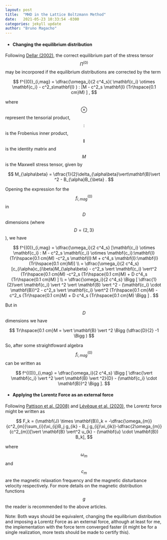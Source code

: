 ```yaml
---
layout: post
title:  "MHD in the Lattice Boltzmann Method"
date:   2021-05-23 10:33:54 -0300
categories: jekyll update
author: "Bruno Magacho"
---
```


* #### **Changing the equilibrium distribution**

Following [Dellar (2002)](https://doi.org/10.1006/jcph.2002.7044), the correct equilibrium part of the stress tensor $$\Pi^{(0)}$$ may be incorpored if the equilibrium distributions are corrected by the term 

$$
	f^{(0)}_{i,mag} = \dfrac{\omega_i}{2 c^4_s}( \mathbf{c_i} \otimes \mathbf{c_i} - c^2_s\mathbf{I} ) : [M - c^2_s \mathbf{I} (Tr\hspace{0.1 cm}M) ] ,
$$

where $$\otimes$$ represent the tensorial product, $$:$$ is the Frobenius inner product, $$\mathbf{I}$$ is the identity matrix and $$M$$ is the Maxwell stress tensor, given by

$$
	M_{\alpha\beta} = \dfrac{1}{2}\delta_{\alpha\beta}\vert\mathbf{B}\vert ^2 - B_{\alpha}B_{\beta} .
$$

Opening the expression for the $$f^{(0)}_{i,mag}$$ in $$D$$ dimensions (where $$D = \{2,3\}$$), we have

$$
	f^{(0)}_{i,mag} = \dfrac{\omega_i}{2 c^4_s} [\mathbf{c_i} \otimes \mathbf{c_i} : M - c^2_s \mathbf{c_i} \otimes \mathbf{c_i}:\mathbf{I} (Tr\hspace{0.1 cm}M) -c^2_s \mathbf{I}:M + c^4_s \mathbf{I}:\mathbf{I}(Tr\hspace{0.1 cm}M)] \\
	= \dfrac{\omega_i}{2 c^4_s} [c_{i\alpha}c_{i\beta}M_{\alpha\beta} - c^2_s \vert \mathbf{c_i} \vert^2 (Tr\hspace{0.1 cm}M) -c^2_s (Tr\hspace{0.1 cm}M) + D c^4_s (Tr\hspace{0.1 cm}M) ] \\
	= \dfrac{\omega_i}{2 c^4_s} \Bigg [ \dfrac{1}{2}\vert \mathbf{c_i} \vert ^2 \vert \mathbf{B} \vert ^2 - (\mathbf{c_i} \cdot \mathbf{B})^2 - c^2_s \vert \mathbf{c_i} \vert^2 (Tr\hspace{0.1 cm}M) -c^2_s (Tr\hspace{0.1 cm}M) + D c^4_s (Tr\hspace{0.1 cm}M) \Bigg ] .
$$

But in $$D$$ dimensions we have

$$
	Tr\hspace{0.1 cm}M = \vert \mathbf{B} \vert ^2 \Bigg (\dfrac{D}{2} -1 \Bigg )
$$

So, after some straightfoward algebra $$f^{(0)}_{i,mag}$$ can be written as

$$
	f^{(0)}_{i,mag} = \dfrac{\omega_i}{2 c^4_s} \Bigg [ \dfrac{\vert \mathbf{c_i} \vert ^2 \vert \mathbf{B} \vert ^2}{D} - (\mathbf{c_i} \cdot \mathbf{B})^2  \Bigg ].
$$

* #### **Applying the Lorentz Force as an external force**

Following [Pattison et al. (2008)](https://doi.org/10.1016/j.fusengdes.2007.10.005) and [Lévêque et al. (2020)](https://hal.archives-ouvertes.fr/hal-02970050), the Lorentz force might be written as

$$
	F_k = (\mathbf{J} \times \mathbf{B})_k = -\dfrac{\omega_{m}}{c^2_{m}}\sum_{i}(\xi_{ij}B_j g_{ik} - B_j g_{ij}\xi_{ik})-\dfrac{2\omega_{m}}{c^2_{m}}[\vert \mathbf{B} \vert^2 u_{k} - (\mathbf{u} \cdot \mathbf{B}) B_k],
$$ 

where $$\omega_m$$ and $$c_m$$ are the magnetic relaxation frequency and the magnetic disturbance velocity respectively. For more details on the magnetic distribution functions $$g$$ the reader is recommended to the above articles. 

Note: Both ways should be equivalent, changing the equilibrium distribution and imposing a Lorentz Force as an external force, although at least for me, the implementation with the force term converged faster (it might be for a single realization, more tests should be made to certify this).




